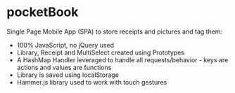 # pocketBook

Single Page Mobile App (SPA) to store receipts and pictures and tag them:
- 100% JavaScript, no jQuery used
- Library, Receipt and MultiSelect created using Prototypes
- A HashMap Handler leveraged to handle all requests/behavior - keys are actions and values are functions
- Library is saved using localStorage
- Hammer.js library used to work with touch gestures
